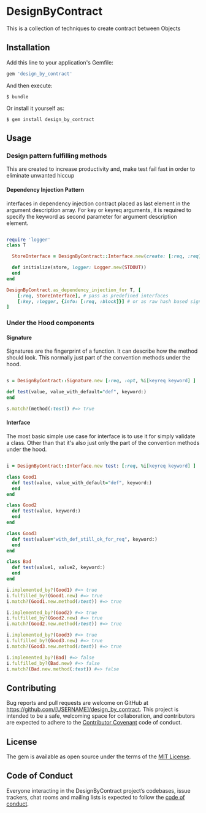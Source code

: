 # DesignByContract

This is a collection of techniques to create contract between Objects

## Installation

Add this line to your application's Gemfile:

```ruby
gem 'design_by_contract'
```

And then execute:

    $ bundle

Or install it yourself as:

    $ gem install design_by_contract

## Usage

### Design pattern fulfilling methods

This are created to increase productivity and, make test fail fast in order to eliminate unwanted hiccup

#### Dependency Injection Pattern

interfaces in dependency injection contract placed as last element in the argument description array.
For key or keyreq arguments, it is required to specify the keyword as second parameter for argument description element.

```ruby

require 'logger'
class T

  StoreInterface = DesignByContract::Interface.new(create: [:req, :req], read: [:req])

  def initialize(store, logger: Logger.new(STDOUT))
  end
end

DesignByContract.as_dependency_injection_for T, [
    [:req, StoreInterface], # pass as predefined interfaces
    [:key, :logger, {info: [:req, :block]}] # or as raw hash based signature
]

```

### Under the Hood components

#### Signature

Signatures are the fingerprint of a function.
It can describe how the method should look.
This normally just part of the convention methods under the hood.


```ruby

s = DesignByContract::Signature.new [:req, :opt, %i[keyreq keyword] ]

def test(value, value_with_default="def", keyword:)
end

s.match?(method(:test)) #=> true

```

#### Interface

The most basic simple use case for interface is to use it for simply validate a class.
Other than that it's also just only the part of the convention methods under the hood.

```ruby

i = DesignByContract::Interface.new test: [:req, %i[keyreq keyword] ]

class Good1
  def test(value, value_with_default="def", keyword:)
  end
end

class Good2
  def test(value, keyword:)
  end
end

class Good3
  def test(value="with_def_still_ok_for_req", keyword:)
  end
end

class Bad
  def test(value1, value2, keyword:)
  end
end

i.implemented_by?(Good1) #=> true
i.fulfilled_by?(Good1.new) #=> true
i.match?(Good1.new.method(:test)) #=> true

i.implemented_by?(Good2) #=> true
i.fulfilled_by?(Good2.new) #=> true
i.match?(Good2.new.method(:test)) #=> true

i.implemented_by?(Good3) #=> true
i.fulfilled_by?(Good3.new) #=> true
i.match?(Good3.new.method(:test)) #=> true

i.implemented_by?(Bad) #=> false
i.fulfilled_by?(Bad.new) #=> false
i.match?(Bad.new.method(:test)) #=> false

```

## Contributing

Bug reports and pull requests are welcome on GitHub at https://github.com/[USERNAME]/design_by_contract. This project is intended to be a safe, welcoming space for collaboration, and contributors are expected to adhere to the [Contributor Covenant](http://contributor-covenant.org) code of conduct.

## License

The gem is available as open source under the terms of the [MIT License](http://opensource.org/licenses/MIT).

## Code of Conduct

Everyone interacting in the DesignByContract project’s codebases, issue trackers, chat rooms and mailing lists is expected to follow the [code of conduct](https://github.com/[USERNAME]/design_by_contract/blob/master/CODE_OF_CONDUCT.md).
